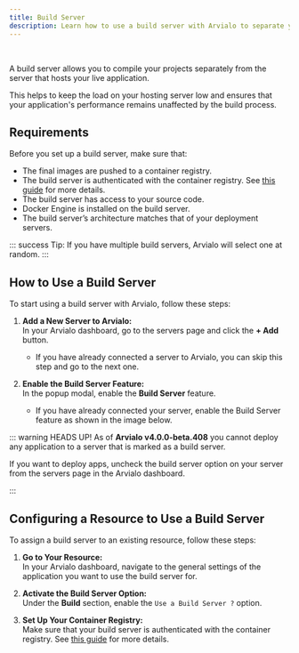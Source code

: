 ```yaml
---
title: Build Server
description: Learn how to use a build server with Arvialo to separate your build process from your deployment environment.
---
```


<ZoomableImage src="/docs/images/builds/servers/banner.webp" />

<br />

A build server allows you to compile your projects separately from the server that hosts your live application. 

This helps to keep the load on your hosting server low and ensures that your application's performance remains unaffected by the build process.


## Requirements
Before you set up a build server, make sure that:

- The final images are pushed to a container registry.
- The build server is authenticated with the container registry. See [this guide](/knowledge-base/docker/registry) for more details.
- The build server has access to your source code.
- Docker Engine is installed on the build server.
- The build server’s architecture matches that of your deployment servers.

::: success Tip:
If you have multiple build servers, Arvialo will select one at random.
:::


## How to Use a Build Server
To start using a build server with Arvialo, follow these steps:

1. **Add a New Server to Arvialo:**  
   In your Arvialo dashboard, go to the servers page and click the **+ Add** button.

   <ZoomableImage src="/docs/images/builds/servers/1.webp" />

   - If you have already connected a server to Arvialo, you can skip this step and go to the next one.

2. **Enable the Build Server Feature:**  
   In the popup modal, enable the **Build Server** feature.
   <ZoomableImage src="/docs/images/builds/servers/2.webp" />

   - If you have already connected your server, enable the Build Server feature as shown in the image below.
   <ZoomableImage src="/docs/images/builds/servers/3.webp" />

::: warning HEADS UP!
As of **Arvialo v4.0.0-beta.408** you cannot deploy any application to a server that is marked as a build server. 

If you want to deploy apps, uncheck the build server option on your server from the servers page in the Arvialo dashboard.

   <ZoomableImage src="/docs/images/builds/servers/3.webp" />
:::


## Configuring a Resource to Use a Build Server
To assign a build server to an existing resource, follow these steps:

1. **Go to Your Resource:**  
   In your Arvialo dashboard, navigate to the general settings of the application you want to use the build server for.

2. **Activate the Build Server Option:**  
   Under the **Build** section, enable the `Use a Build Server ?` option.

   <ZoomableImage src="/docs/images/builds/servers/4.webp" />

3. **Set Up Your Container Registry:**  
   Make sure that your build server is authenticated with the container registry. See [this guide](/knowledge-base/docker/registry) for more details.

